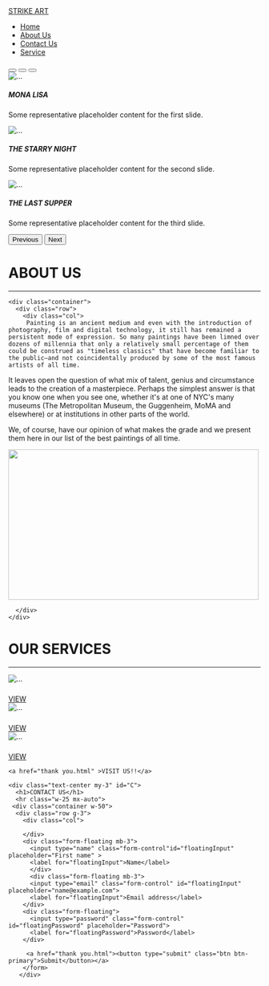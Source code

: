 <!doctype html>
<html lang="en">

<head>
  <!-- Required meta tags -->
  <meta charset="utf-8">
  <meta name="viewport" content="width=device-width, initial-scale=1">

  <!-- Bootstrap CSS -->
  <link href="https://cdn.jsdelivr.net/npm/bootstrap@5.0.2/dist/css/bootstrap.min.css" rel="stylesheet"
    integrity="sha384-EVSTQN3/azprG1Anm3QDgpJLIm9Nao0Yz1ztcQTwFspd3yD65VohhpuuCOmLASjC" crossorigin="anonymous">

</head>

<body>
  <nav class="navbar navbar-expand-lg navbar-dark bg-dark fixed-top">
    <div class="container-fluid">
      <a class="navbar-brand" href="#">STRIKE ART</a>
      <div class="collapse navbar-collapse" id="navbarSupportedContent">
        <ul class="navbar-nav ms-auto mb-2 mb-lg-0">
          <li class="nav-item">
            <a class="nav-link active" aria-current="page" href="#">Home</a>
          </li>
          <li class="nav-item">
            <a class="nav-link" href="#A">About Us</a>
          </li>
          <li class="nav-item">
            <a class="nav-link" href="#C">Contact Us</a>
          </li>
          <li class="nav-item">
            <a class="nav-link" href="#B">Service</a>
          </li>
        </ul>
      </div>
    </div>
  </nav>
  <div id="carouselExampleCaptions" class="carousel slide" data-bs-ride="carousel">
    <div class="carousel-indicators">
      <button type="button" data-bs-target="#carouselExampleCaptions" data-bs-slide-to="0" class="active"
        aria-current="true" aria-label="Slide 1"></button>
      <button type="button" data-bs-target="#carouselExampleCaptions" data-bs-slide-to="1"
        aria-label="Slide 2"></button>
      <button type="button" data-bs-target="#carouselExampleCaptions" data-bs-slide-to="2"
        aria-label="Slide 3"></button>
    </div>
    <div class="carousel-inner">
      <div class="carousel-item active">
        <img src="Mona Lisa.jpg" class="d-block w-100" alt="...">
        <div class="carousel-caption d-none d-md-block">
          <h5>MONA LISA</h5>
          <p>Some representative placeholder content for the first slide.</p>
        </div>
      </div>
      <div class="carousel-item">
        <img src="the starry night.jpg" class="d-block w-100" alt="...">
        <div class="carousel-caption d-none d-md-block">
          <h5>THE STARRY NIGHT</h5>
          <p>Some representative placeholder content for the second slide.</p>
        </div>
      </div>
      <div class="carousel-item">
        <img src="the last supper.jpg" class="d-block w-100" alt="...">
        <div class="carousel-caption d-none d-md-block">
          <h5>THE LAST SUPPER</h5>
          <p>Some representative placeholder content for the third slide.</p>
        </div>
      </div>
    </div>
    <button class="carousel-control-prev" type="button" data-bs-target="#carouselExampleCaptions" data-bs-slide="prev">
      <span class="carousel-control-prev-icon" aria-hidden="true"></span>
      <span class="visually-hidden">Previous</span>
    </button>
    <button class="carousel-control-next" type="button" data-bs-target="#carouselExampleCaptions" data-bs-slide="next">
      <span class="carousel-control-next-icon" aria-hidden="true"></span>
      <span class="visually-hidden">Next</span>
    </button>
  </div>
  <div class="text-center my-3" id="A">
    <h1>ABOUT US</h1>
    <hr class="w-25 mx-auto">

    <div class="container">
      <div class="row">
        <div class="col">
         Painting is an ancient medium and even with the introduction of photography, film and digital technology, it still has remained a persistent mode of expression. So many paintings have been limned over dozens of millennia that only a relatively small percentage of them could be construed as "timeless classics" that have become familiar to the public—and not coincidentally produced by some of the most famous artists of all time.

It leaves open the question of what mix of talent, genius and circumstance leads to the creation of a masterpiece. Perhaps the simplest answer is that you know one when you see one, whether it's at one of NYC's many museums (The Metropolitan Museum, the Guggenheim, MoMA and elsewhere) or at institutions in other parts of the world.

We, of course, have our opinion of what makes the grade and we present them here in our list of the best paintings of all time.
        </div>
        <div class="col">
          <img src="logo.jpg" style="height:300px;width:500px">
        </div>

      </div>
    </div>

  </div>

  <div class="text-center my-3" id="B">
    <h1>OUR SERVICES</h1>
    <hr class="w-25 mx-auto">
    <div class="container">
      <div class="row">
        <div class="col">
          <div class="card" style="width: 18rem;">
            <img src="vangogh.jpg" class="card-img-top" alt="...">
            <div class="card-body">
              <h5 class="card-title"></h5>
              <a href="#" class="btn btn-primary">VIEW</a>
            </div>
          </div>
        </div>
        <div class="col">
          <div class="card" style="width: 18rem;">
            <img src="ghost.jpg" class="card-img-top" alt="...">
            <div class="card-body">
              <h5 class="card-title"></h5>
              <a href="#" class="btn btn-primary">VIEW</a>
          </div>
        </div>
        </div>
        <div class="col">
          <div class="card" style="width: 18rem;">
            <img src="images.jpg" class="card-img-top" alt="...">
            <div class="card-body">
              <h5 class="card-title"></h5>
              <a href="#" class="btn btn-primary">VIEW</a>
            </div>
          </div>
    </div>
    </div>

    <a href="thank you.html" >VISIT US!!</a>

    <div class="text-center my-3" id="C">
      <h1>CONTACT US</h1>
      <hr class="w-25 mx-auto">
     <div class="container w-50">
      <div class="row g-3">
        <div class="col">
         
        </div>
        <div class="form-floating mb-3">
          <input type="name" class="form-control"id="floatingInput"  placeholder="First name" >
          <label for="floatingInput">Name</label>
          </div>
          <div class="form-floating mb-3">
          <input type="email" class="form-control" id="floatingInput" placeholder="name@example.com">
          <label for="floatingInput">Email address</label>
        </div>
        <div class="form-floating">
          <input type="password" class="form-control" id="floatingPassword" placeholder="Password">
          <label for="floatingPassword">Password</label>
        </div>
        
         <a href="thank you.html"><button type="submit" class="btn btn-primary">Submit</button></a>
        </form>
       </div>







  <script src="https://cdn.jsdelivr.net/npm/bootstrap@5.0.2/dist/js/bootstrap.bundle.min.js"
    integrity="sha384-MrcW6ZMFYlzcLA8Nl+NtUVF0sA7MsXsP1UyJoMp4YLEuNSfAP+JcXn/tWtIaxVXM"
    crossorigin="anonymous"></script>
</body>

</html>
